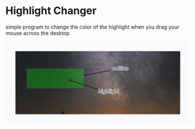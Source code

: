 # Highlight Changer

simple program to change the color of the highlight when you drag your mouse across the desktop

![img](.github/imgs/img.png)
